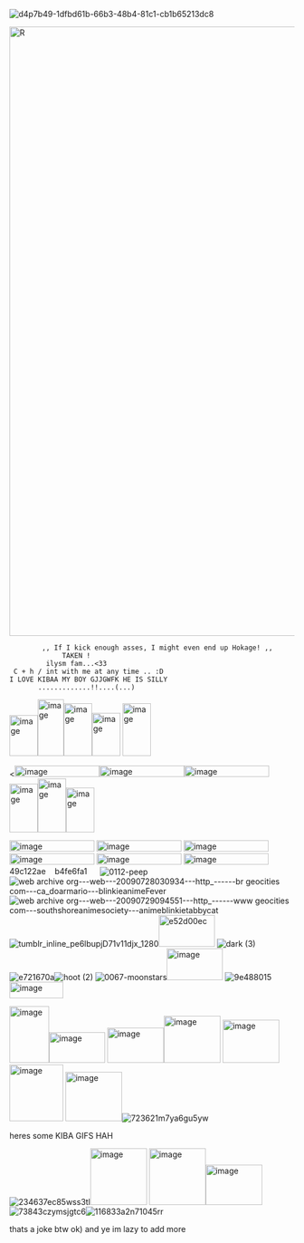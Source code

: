 
![d4p7b49-1dfbd61b-66b3-48b4-81c1-cb1b65213dc8](https://github.com/user-attachments/assets/4a233e19-0343-4e19-a90c-37f46502985d)

<img width="1440" height="1076" alt="R" src="https://github.com/user-attachments/assets/2a6eb131-a042-4814-bd49-92e71bf89b9c" />

            ,, If I kick enough asses, I might even end up Hokage! ,,
                 TAKEN !
             ilysm fam...<33
     C + h / int with me at any time .. :D
    I LOVE KIBAA MY BOY GJJGWFK HE IS SILLY
           .............!!....(...)   
<img width="50" height="72" alt="image" src="https://github.com/user-attachments/assets/4f23fa0f-3487-471e-a8a0-aadda52ae29a" /><img width="46" height="100" alt="image" src="https://github.com/user-attachments/assets/df1c0d8e-086e-4f9d-83c7-a50d71c9c0c5" /><img width="50" height="93" alt="image" src="https://github.com/user-attachments/assets/1de62b08-7f19-451a-8069-b34cb5416980" /><img width="50" height="76" alt="image" src="https://github.com/user-attachments/assets/34fbd04e-19c2-4f14-b3c0-cf7b16370333" />
<img width="50" height="93" alt="image" src="https://github.com/user-attachments/assets/128f8200-8b8d-4b61-bf54-feb24508d27f" />






<<img width="150" height="20" alt="image" src="https://github.com/user-attachments/assets/6ccea89d-2992-4877-811a-8c71aa6fd4e9" /><img width="150" height="20" alt="image" src="https://github.com/user-attachments/assets/e5177329-f5b8-4e62-a27b-8b8f61dda57c" /><img width="150" height="20" alt="image" src="https://github.com/user-attachments/assets/05ad360d-cc1f-4297-b1fb-b7cb7ace5cd2" /><img width="50" height="86" alt="image" src="https://github.com/user-attachments/assets/9748ecfd-fff5-4160-abeb-434262dc583b" /><img width="50" height="95" alt="image" src="https://github.com/user-attachments/assets/4a488599-c258-4a1b-95fc-d30148445e5f" /><img width="50" height="79" alt="image" src="https://github.com/user-attachments/assets/ad06b206-cb28-406e-80e5-e74543b10954" />




 <img width="150" height="20" alt="image" src="https://github.com/user-attachments/assets/70d60112-2fc2-49e9-a70d-706e4b53e734" /> <img width="150" height="20" alt="image" src="https://github.com/user-attachments/assets/0f924704-13e2-4d4d-aa29-dfc24b19e194" />
 <img width="150" height="20" alt="image" src="https://github.com/user-attachments/assets/ca5109b2-8b77-4bb6-89e3-a8b4dcded25c" /> <img width="150" height="20" alt="image" src="https://github.com/user-attachments/assets/0c8c108b-430e-4d8d-989a-4026f2da7917" />
 <img width="150" height="20" alt="image" src="https://github.com/user-attachments/assets/4249d9e5-5570-4d47-b2ec-20f82448de13" /> <img width="150" height="20" alt="image" src="https://github.com/user-attachments/assets/442801ac-8e7c-45ef-a850-3d33c33ef900" /> 
 <img width="80" height="15" alt="49c122ae" src="https://github.com/user-attachments/assets/ae8f2a43-eec7-49fd-bd8b-a12a33fb01e5" /><img width="80" height="15" alt="b4fe6fa1" src="https://github.com/user-attachments/assets/929fbf5a-9ca1-456d-a345-e9d9ac7d763c" />![0112-peep](https://github.com/user-attachments/assets/bdfcb439-761b-4b09-83e8-4587b02b6fc0)
![web archive org---web---20090728030934---http_------br geocities com---ca_doarmario---blinkieanimeFever](https://github.com/user-attachments/assets/96303e2c-9ad9-488c-ba60-a93287b1e7e3)![web archive org---web---20090729094551---http_------www geocities com---southshoreanimesociety---animeblinkietabbycat](https://github.com/user-attachments/assets/d6989b0b-8690-4e4b-a980-fdfc253fff9d)
![tumblr_inline_pe6lbupjD71v11djx_1280](https://github.com/user-attachments/assets/298119fd-f8ff-4f4c-a19f-20ce3071f473)<img width="99" height="56" alt="e52d00ec" src="https://github.com/user-attachments/assets/aa1cdd56-4a62-46e5-b815-177c800804e0" />
![dark (3)](https://github.com/user-attachments/assets/010d6e97-387d-43b1-ba82-56481a4db984)![e721670a](https://github.com/user-attachments/assets/b49cc72f-70e0-4988-ba4d-551c40d36fbf)![hoot (2)](https://github.com/user-attachments/assets/8c4f5c8d-3741-4e5b-89d2-0f6cd373cfff)
![0067-moonstars](https://github.com/user-attachments/assets/b300f1a0-5f9c-4dde-a963-b83a58b32a2e)<img width="99" height="56" alt="image" src="https://github.com/user-attachments/assets/327e2523-8394-46ae-b70e-00b2bd7e2a5c" />
![9e488015](https://github.com/user-attachments/assets/799fe70c-d081-4f71-ad0f-0403b1c182ec)<img width="95" height="29" alt="image" src="https://github.com/user-attachments/assets/bf8a3770-3c24-4fbe-b9b9-52d208cacf87" />

<img width="70" height="100" alt="image" src="https://github.com/user-attachments/assets/12172c6a-63bb-471c-89fb-54c160dbbcda" /><img width="99" height="54" alt="image" src="https://github.com/user-attachments/assets/d043a604-222d-4648-9eba-71cccf7f4c03" />
<img width="100" height="62" alt="image" src="https://github.com/user-attachments/assets/0ec3f57b-0c3c-4b77-8f09-288502dbc43d" /><img width="100" height="83" alt="image" src="https://github.com/user-attachments/assets/01ee7e66-4c42-47f3-8377-78fe92caa274" />
<img width="100" height="76" alt="image" src="https://github.com/user-attachments/assets/657bdd46-0fd9-4377-ac94-413374d8880b" /><img width="95" height="100" alt="image" src="https://github.com/user-attachments/assets/281408d7-e6ef-48f4-8ada-26ced58ea1a8" />
<img width="100" height="87" alt="image" src="https://github.com/user-attachments/assets/517b9eb5-32f4-4b73-9968-fe5996343d1a" />![723621m7ya6gu5yw](https://github.com/user-attachments/assets/a5bc82b5-8216-4d0e-a3e6-b2452b44389f)

heres some KIBA GIFS HAH

![234637ec85wss3tl](https://github.com/user-attachments/assets/f5fc3e45-d4ee-4516-a8a6-d4e396546bd1)<img width="100" height="100" alt="image" src="https://github.com/user-attachments/assets/db0dd247-ee9f-40a2-af48-34c988e3d9bc" />
<img width="100" height="100" alt="image" src="https://github.com/user-attachments/assets/2e31adae-caf1-48d5-911b-4b54baffa69a" /><img width="100" height="71" alt="image" src="https://github.com/user-attachments/assets/c96b9a0c-f241-4d0b-91a0-65fc23a7f35f" />
![73843czymsjgtc6](https://github.com/user-attachments/assets/cd5de43b-205b-4e5a-84b6-cdcefcd6796c)![116833a2n71045rr](https://github.com/user-attachments/assets/e7e04ef9-6ca5-4de1-aa2d-21d6e44e212c)


thats a joke btw ok) and ye im lazy to add more



















